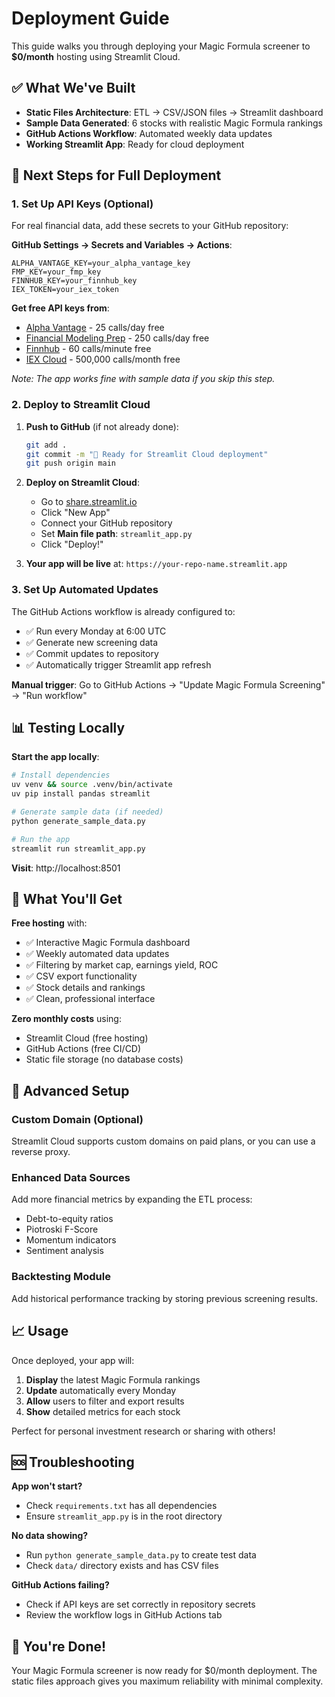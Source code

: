 # Deployment Guide

This guide walks you through deploying your Magic Formula screener to **$0/month** hosting using Streamlit Cloud.

## ✅ What We've Built

- **Static Files Architecture**: ETL → CSV/JSON files → Streamlit dashboard
- **Sample Data Generated**: 6 stocks with realistic Magic Formula rankings
- **GitHub Actions Workflow**: Automated weekly data updates
- **Working Streamlit App**: Ready for cloud deployment

## 🚀 Next Steps for Full Deployment

### 1. Set Up API Keys (Optional)

For real financial data, add these secrets to your GitHub repository:

**GitHub Settings → Secrets and Variables → Actions**:
```
ALPHA_VANTAGE_KEY=your_alpha_vantage_key
FMP_KEY=your_fmp_key  
FINNHUB_KEY=your_finnhub_key
IEX_TOKEN=your_iex_token
```

**Get free API keys from**:
- [Alpha Vantage](https://www.alphavantage.co/support/#api-key) - 25 calls/day free
- [Financial Modeling Prep](https://financialmodelingprep.com/developer/docs) - 250 calls/day free
- [Finnhub](https://finnhub.io/register) - 60 calls/minute free
- [IEX Cloud](https://iexcloud.io/pricing/) - 500,000 calls/month free

*Note: The app works fine with sample data if you skip this step.*

### 2. Deploy to Streamlit Cloud

1. **Push to GitHub** (if not already done):
   ```bash
   git add .
   git commit -m "🚀 Ready for Streamlit Cloud deployment"
   git push origin main
   ```

2. **Deploy on Streamlit Cloud**:
   - Go to [share.streamlit.io](https://share.streamlit.io)
   - Click "New App"
   - Connect your GitHub repository
   - Set **Main file path**: `streamlit_app.py`
   - Click "Deploy!"

3. **Your app will be live** at: `https://your-repo-name.streamlit.app`

### 3. Set Up Automated Updates

The GitHub Actions workflow is already configured to:
- ✅ Run every Monday at 6:00 UTC
- ✅ Generate new screening data
- ✅ Commit updates to repository
- ✅ Automatically trigger Streamlit app refresh

**Manual trigger**: Go to GitHub Actions → "Update Magic Formula Screening" → "Run workflow"

## 📊 Testing Locally

**Start the app locally**:
```bash
# Install dependencies
uv venv && source .venv/bin/activate
uv pip install pandas streamlit

# Generate sample data (if needed)
python generate_sample_data.py

# Run the app
streamlit run streamlit_app.py
```

**Visit**: http://localhost:8501

## 🎯 What You'll Get

**Free hosting** with:
- ✅ Interactive Magic Formula dashboard
- ✅ Weekly automated data updates  
- ✅ Filtering by market cap, earnings yield, ROC
- ✅ CSV export functionality
- ✅ Stock details and rankings
- ✅ Clean, professional interface

**Zero monthly costs** using:
- Streamlit Cloud (free hosting)
- GitHub Actions (free CI/CD)
- Static file storage (no database costs)

## 🔧 Advanced Setup

### Custom Domain (Optional)
Streamlit Cloud supports custom domains on paid plans, or you can use a reverse proxy.

### Enhanced Data Sources
Add more financial metrics by expanding the ETL process:
- Debt-to-equity ratios
- Piotroski F-Score
- Momentum indicators
- Sentiment analysis

### Backtesting Module
Add historical performance tracking by storing previous screening results.

## 📈 Usage

Once deployed, your app will:
1. **Display** the latest Magic Formula rankings
2. **Update** automatically every Monday
3. **Allow** users to filter and export results  
4. **Show** detailed metrics for each stock

Perfect for personal investment research or sharing with others!

## 🆘 Troubleshooting

**App won't start?**
- Check `requirements.txt` has all dependencies
- Ensure `streamlit_app.py` is in the root directory

**No data showing?**  
- Run `python generate_sample_data.py` to create test data
- Check `data/` directory exists and has CSV files

**GitHub Actions failing?**
- Check if API keys are set correctly in repository secrets
- Review the workflow logs in GitHub Actions tab

## 🎉 You're Done!

Your Magic Formula screener is now ready for $0/month deployment. The static files approach gives you maximum reliability with minimal complexity.